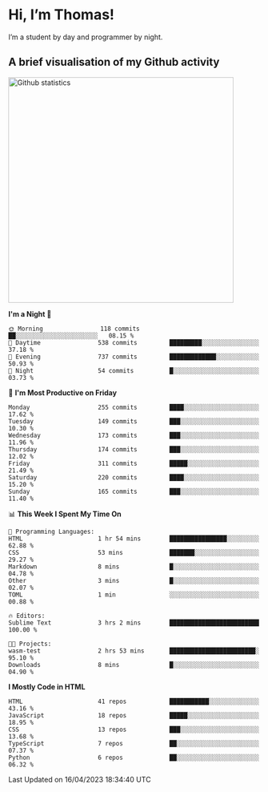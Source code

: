 # Hi, I’m Thomas!
I’m a student by day and programmer by night.

## A brief visualisation of my Github activity

<img title="My Github statistics" alt="Github statistics" width="450px" src="https://github-readme-stats.vercel.app/api?username=thomasrettig&show_icons=true&include_all_commits=true&count_private=true&&hide=issues&theme=tokyonight&border_radius=6px"/>

<!--START_SECTION:waka-->
**I'm a Night 🦉** 

```text
🌞 Morning                118 commits         ██░░░░░░░░░░░░░░░░░░░░░░░   08.15 % 
🌆 Daytime                538 commits         █████████░░░░░░░░░░░░░░░░   37.18 % 
🌃 Evening                737 commits         █████████████░░░░░░░░░░░░   50.93 % 
🌙 Night                  54 commits          █░░░░░░░░░░░░░░░░░░░░░░░░   03.73 % 
```
📅 **I'm Most Productive on Friday** 

```text
Monday                   255 commits         ████░░░░░░░░░░░░░░░░░░░░░   17.62 % 
Tuesday                  149 commits         ███░░░░░░░░░░░░░░░░░░░░░░   10.30 % 
Wednesday                173 commits         ███░░░░░░░░░░░░░░░░░░░░░░   11.96 % 
Thursday                 174 commits         ███░░░░░░░░░░░░░░░░░░░░░░   12.02 % 
Friday                   311 commits         █████░░░░░░░░░░░░░░░░░░░░   21.49 % 
Saturday                 220 commits         ████░░░░░░░░░░░░░░░░░░░░░   15.20 % 
Sunday                   165 commits         ███░░░░░░░░░░░░░░░░░░░░░░   11.40 % 
```


📊 **This Week I Spent My Time On** 

```text
💬 Programming Languages: 
HTML                     1 hr 54 mins        ████████████████░░░░░░░░░   62.88 % 
CSS                      53 mins             ███████░░░░░░░░░░░░░░░░░░   29.27 % 
Markdown                 8 mins              █░░░░░░░░░░░░░░░░░░░░░░░░   04.78 % 
Other                    3 mins              █░░░░░░░░░░░░░░░░░░░░░░░░   02.07 % 
TOML                     1 min               ░░░░░░░░░░░░░░░░░░░░░░░░░   00.88 % 

🔥 Editors: 
Sublime Text             3 hrs 2 mins        █████████████████████████   100.00 % 

🐱‍💻 Projects: 
wasm-test                2 hrs 53 mins       ████████████████████████░   95.10 % 
Downloads                8 mins              █░░░░░░░░░░░░░░░░░░░░░░░░   04.90 % 
```

**I Mostly Code in HTML** 

```text
HTML                     41 repos            ███████████░░░░░░░░░░░░░░   43.16 % 
JavaScript               18 repos            █████░░░░░░░░░░░░░░░░░░░░   18.95 % 
CSS                      13 repos            ███░░░░░░░░░░░░░░░░░░░░░░   13.68 % 
TypeScript               7 repos             ██░░░░░░░░░░░░░░░░░░░░░░░   07.37 % 
Python                   6 repos             ██░░░░░░░░░░░░░░░░░░░░░░░   06.32 % 
```




 Last Updated on 16/04/2023 18:34:40 UTC
<!--END_SECTION:waka-->
